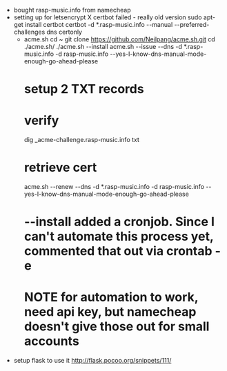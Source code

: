 + bought rasp-music.info from namecheap
+ setting up for letsencrypt
  X certbot failed - really old version
    sudo apt-get install certbot
    certbot -d *.rasp-music.info --manual --preferred-challenges dns certonly
  + acme.sh
    cd ~
    git clone https://github.com/Neilpang/acme.sh.git
    cd ./acme.sh/
    ./acme.sh --install
    acme.sh --issue --dns -d *.rasp-music.info -d rasp-music.info --yes-I-know-dns-manual-mode-enough-go-ahead-please
    # setup 2 TXT records
    # verify
    dig _acme-challenge.rasp-music.info txt
    # retrieve cert
    acme.sh --renew --dns -d *.rasp-music.info -d rasp-music.info --yes-I-know-dns-manual-mode-enough-go-ahead-please
    # --install added a cronjob. Since I can't automate this process yet, commented that out via crontab -e
    # NOTE for automation to work, need api key, but namecheap doesn't give those out for small accounts
- setup flask to use it
  http://flask.pocoo.org/snippets/111/

